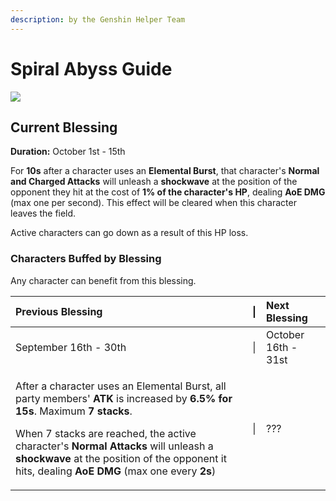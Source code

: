 ```yaml
---
description: by the Genshin Helper Team
---
```


# Spiral Abyss Guide

![](.gitbook/assets/spiral_abyss_banner_no_text.jpg)

## Current Blessing

**Duration:** October 1st - 15th

For **10s** after a character uses an **Elemental Burst**, that character's **Normal and Charged Attacks** will unleash a **shockwave** at the position of the opponent they hit at the cost of **1% of the character's HP**, dealing **AoE DMG** \(max one per second\). This effect will be cleared when this character leaves the field. 

Active characters can go down as a result of this HP loss.

### Characters Buffed by Blessing

Any character can benefit from this blessing.

<table>
  <thead>
    <tr>
      <th style="text-align:left">Previous Blessing</th>
      <th style="text-align:center">|</th>
      <th style="text-align:left">Next Blessing</th>
    </tr>
  </thead>
  <tbody>
    <tr>
      <td style="text-align:left">September 16th - 30th</td>
      <td style="text-align:center">|</td>
      <td style="text-align:left">October 16th - 31st</td>
    </tr>
    <tr>
      <td style="text-align:left">
        <p>After a character uses an Elemental Burst, all party members&apos; <b>ATK</b> is
          increased by <b>6.5% for 15s</b>. Maximum <b>7 stacks</b>.</p>
        <p>When 7 stacks are reached, the active character&apos;s <b>Normal Attacks</b> will
          unleash a <b>shockwave </b>at the position of the opponent it hits, dealing <b>AoE DMG </b>(max
          one every <b>2s</b>)</p>
      </td>
      <td style="text-align:center">|</td>
      <td style="text-align:left">???</td>
    </tr>
  </tbody>
</table>



